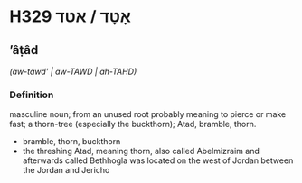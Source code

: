 # H329 אָטָד / אטד

## ʼâṭâd

_(aw-tawd' | aw-TAWD | ah-TAHD)_

### Definition

masculine noun; from an unused root probably meaning to pierce or make fast; a thorn-tree (especially the buckthorn); Atad, bramble, thorn.

- bramble, thorn, buckthorn
- the threshing Atad, meaning thorn, also called Abelmizraim and afterwards called Bethhogla was located on the west of Jordan between the Jordan and Jericho
